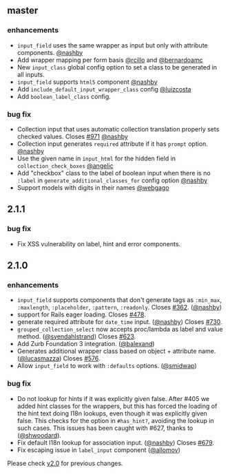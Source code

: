 ## master

### enhancements
  * `input_field` uses the same wrapper as input but only with attribute components. [@nashby](https://github.com/nashby)
  * Add wrapper mapping per form basis [@rcillo](https://github.com/rcillo) and [@bernardoamc](https://github.com/bernardoamc)
  * New `input_class` global config option to set a class to be generated in all inputs.
  * `input_field` supports `html5` component [@nashby](https://github.com/nashby)
  * Add `include_default_input_wrapper_class` config [@luizcosta](https://github.com/luizcosta)
  * Add `boolean_label_class` config.

### bug fix
  * Collection input that uses automatic collection translation properly sets checked values.
  Closes [#971](https://github.com/plataformatec/simple_form/issues/971) [@nashby](https://github.com/nashby)
  * Collection input generates `required` attribute if it has `prompt` option. [@nashby](https://github.com/nashby)
  * Use the given name in `input_html` for the hidden field in `collection_check_boxes` [@angelic](https://github.com/angelic)
  * Add "checkbox" class to the label of boolean input when there is no `:label`
  in `generate_additional_classes_for` config option [@nashby](https://github.com/nashby)
  * Support models with digits in their names [@webgago](https://github.com/webgago)

## 2.1.1

### bug fix
  * Fix XSS vulnerability on label, hint and error components.

## 2.1.0

### enhancements
  * `input_field` supports components that don't generate tags
    as `:min_max`, `:maxlength`, `:placeholder`, `:pattern`, `:readonly`.
    Closes [#362](https://github.com/plataformatec/simple_form/issues/632).
    ([@nashby](https://github.com/nashby))
  * support for Rails eager loading.
    Closes [#478](https://github.com/plataformatec/simple_form/issues/478).
  * generate required attribute for `date_time` input.
    ([@nashby](https://github.com/nashby))
    Closes [#730](https://github.com/plataformatec/simple_form/issues/730).
  * `grouped_collection_select` now accepts proc/lambda as label and value method.
    ([@svendahlstrand](https://github.com/svendahlstrand))
    Closes [#623](https://github.com/plataformatec/simple_form/issues/623).
  * Add Zurb Foundation 3 integration.
    ([@balexand](https://github.com/balexand))
  * Generates additional wrapper class based on object + attribute name.
    ([@lucasmazza](https://github.com/lucasmazza))
    Closes [#576](https://github.com/plataformatec/simple_form/issues/576).
  * Allow `input_field` to work with `:defaults` options.
    ([@smidwap](https://github.com/smidwap))

### bug fix
  * Do not lookup for hints if it was explicitly given false.
  After #405 we added hint classes for the wrappers, but this has forced the
  loading of the hint text doing I18n lookups, even though it was explicitly
  given false. This checks for the option in `#has_hint?`, avoiding the lookup
  in such cases. This issues has been caught with #627, thanks to
  ([@shwoodard](https://github.com/shwoodard)).
  * Fix default I18n lookup for association input.
  ([@nashby](https://github.com/nashby))
  Closes [#679](https://github.com/plataformatec/simple_form/issues/679).
  * Fix escaping issue in `label_input` component
  ([@allomov](https://github.com/allomov))

Please check [v2.0](https://github.com/plataformatec/simple_form/blob/v2.0/CHANGELOG.md) for previous changes.
